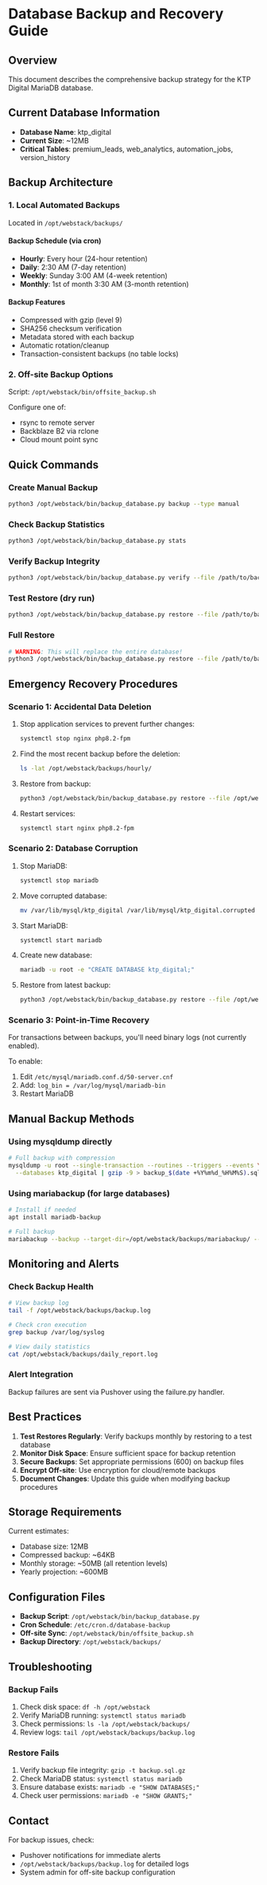 # Database Backup and Recovery Guide

## Overview
This document describes the comprehensive backup strategy for the KTP Digital MariaDB database.

## Current Database Information
- **Database Name**: ktp_digital
- **Current Size**: ~12MB
- **Critical Tables**: premium_leads, web_analytics, automation_jobs, version_history

## Backup Architecture

### 1. Local Automated Backups
Located in `/opt/webstack/backups/`

#### Backup Schedule (via cron)
- **Hourly**: Every hour (24-hour retention)
- **Daily**: 2:30 AM (7-day retention)
- **Weekly**: Sunday 3:00 AM (4-week retention)
- **Monthly**: 1st of month 3:30 AM (3-month retention)

#### Backup Features
- Compressed with gzip (level 9)
- SHA256 checksum verification
- Metadata stored with each backup
- Automatic rotation/cleanup
- Transaction-consistent backups (no table locks)

### 2. Off-site Backup Options
Script: `/opt/webstack/bin/offsite_backup.sh`

Configure one of:
- rsync to remote server
- Backblaze B2 via rclone
- Cloud mount point sync

## Quick Commands

### Create Manual Backup
```bash
python3 /opt/webstack/bin/backup_database.py backup --type manual
```

### Check Backup Statistics
```bash
python3 /opt/webstack/bin/backup_database.py stats
```

### Verify Backup Integrity
```bash
python3 /opt/webstack/bin/backup_database.py verify --file /path/to/backup.sql.gz
```

### Test Restore (dry run)
```bash
python3 /opt/webstack/bin/backup_database.py restore --file /path/to/backup.sql.gz --test
```

### Full Restore
```bash
# WARNING: This will replace the entire database!
python3 /opt/webstack/bin/backup_database.py restore --file /path/to/backup.sql.gz
```

## Emergency Recovery Procedures

### Scenario 1: Accidental Data Deletion
1. Stop application services to prevent further changes:
   ```bash
   systemctl stop nginx php8.2-fpm
   ```

2. Find the most recent backup before the deletion:
   ```bash
   ls -lat /opt/webstack/backups/hourly/
   ```

3. Restore from backup:
   ```bash
   python3 /opt/webstack/bin/backup_database.py restore --file /opt/webstack/backups/hourly/[backup_file]
   ```

4. Restart services:
   ```bash
   systemctl start nginx php8.2-fpm
   ```

### Scenario 2: Database Corruption
1. Stop MariaDB:
   ```bash
   systemctl stop mariadb
   ```

2. Move corrupted database:
   ```bash
   mv /var/lib/mysql/ktp_digital /var/lib/mysql/ktp_digital.corrupted
   ```

3. Start MariaDB:
   ```bash
   systemctl start mariadb
   ```

4. Create new database:
   ```bash
   mariadb -u root -e "CREATE DATABASE ktp_digital;"
   ```

5. Restore from latest backup:
   ```bash
   python3 /opt/webstack/bin/backup_database.py restore --file /opt/webstack/backups/daily/[latest_backup]
   ```

### Scenario 3: Point-in-Time Recovery
For transactions between backups, you'll need binary logs (not currently enabled).

To enable:
1. Edit `/etc/mysql/mariadb.conf.d/50-server.cnf`
2. Add: `log_bin = /var/log/mysql/mariadb-bin`
3. Restart MariaDB

## Manual Backup Methods

### Using mysqldump directly
```bash
# Full backup with compression
mysqldump -u root --single-transaction --routines --triggers --events \
  --databases ktp_digital | gzip -9 > backup_$(date +%Y%m%d_%H%M%S).sql.gz
```

### Using mariabackup (for large databases)
```bash
# Install if needed
apt install mariadb-backup

# Full backup
mariabackup --backup --target-dir=/opt/webstack/backups/mariabackup/ --user=root
```

## Monitoring and Alerts

### Check Backup Health
```bash
# View backup log
tail -f /opt/webstack/backups/backup.log

# Check cron execution
grep backup /var/log/syslog

# View daily statistics
cat /opt/webstack/backups/daily_report.log
```

### Alert Integration
Backup failures are sent via Pushover using the failure.py handler.

## Best Practices

1. **Test Restores Regularly**: Verify backups monthly by restoring to a test database
2. **Monitor Disk Space**: Ensure sufficient space for backup retention
3. **Secure Backups**: Set appropriate permissions (600) on backup files
4. **Encrypt Off-site**: Use encryption for cloud/remote backups
5. **Document Changes**: Update this guide when modifying backup procedures

## Storage Requirements

Current estimates:
- Database size: 12MB
- Compressed backup: ~64KB
- Monthly storage: ~50MB (all retention levels)
- Yearly projection: ~600MB

## Configuration Files

- **Backup Script**: `/opt/webstack/bin/backup_database.py`
- **Cron Schedule**: `/etc/cron.d/database-backup`
- **Off-site Sync**: `/opt/webstack/bin/offsite_backup.sh`
- **Backup Directory**: `/opt/webstack/backups/`

## Troubleshooting

### Backup Fails
1. Check disk space: `df -h /opt/webstack`
2. Verify MariaDB running: `systemctl status mariadb`
3. Check permissions: `ls -la /opt/webstack/backups/`
4. Review logs: `tail /opt/webstack/backups/backup.log`

### Restore Fails
1. Verify backup file integrity: `gzip -t backup.sql.gz`
2. Check MariaDB status: `systemctl status mariadb`
3. Ensure database exists: `mariadb -e "SHOW DATABASES;"`
4. Check user permissions: `mariadb -e "SHOW GRANTS;"`

## Contact

For backup issues, check:
- Pushover notifications for immediate alerts
- `/opt/webstack/backups/backup.log` for detailed logs
- System admin for off-site backup configuration
